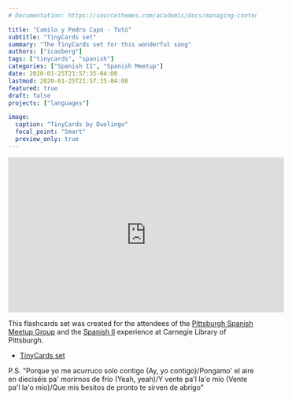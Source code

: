 ```yaml
---
# Documentation: https://sourcethemes.com/academic/docs/managing-content/

title: "Camilo y Pedro Capó - Tutú"
subtitle: "TinyCards set"
summary: "The TinyCards set for this wonderful song"
authors: ["icaoberg"]
tags: ["tinycards", "spanish"]
categories: ["Spanish II", "Spanish Meetup"]
date: 2020-01-25T21:57:35-04:00
lastmod: 2020-01-25T21:57:35-04:00
featured: true
draft: false
projects: ["languages"]

image:
  caption: "TinyCards by Duolingo"
  focal_point: "Smart"
  preview_only: true
---
```


<iframe width="560" height="315" src="https://www.youtube.com/embed/5AkDqm-cEgg" frameborder="0" allow="accelerometer; autoplay; encrypted-media; gyroscope; picture-in-picture" allowfullscreen></iframe>

This flashcards set was created for the attendees of the [Pittsburgh Spanish Meetup Group](https://www.meetup.com/Pittsburgh-Spanish/events/264262917/) and the [Spanish II](https://www.carnegielibrary.org/?s=spanish+ii&search-location=Website) experience at Carnegie Library of Pittsburgh.

* [TinyCards set](https://tinycards.duolingo.com/decks/QKtyTrA4/camilo-y-pedro-capo-tutu)

P.S. "Porque yo me acurruco solo contigo (Ay, yo contigo)/Pongamo' el aire en dieciséis pa' morirnos de frío (Yeah, yeah)/Y vente pa'l la'o mío (Vente pa'l la'o mío)/Que mis besitos de pronto te sirven de abrigo"
